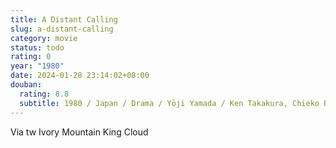 ```yaml
---
title: A Distant Calling
slug: a-distant-calling
category: movie
status: todo
rating: 0
year: "1980"
date: 2024-01-28 23:14:02+08:00
douban:
  rating: 8.8
  subtitle: 1980 / Japan / Drama / Yōji Yamada / Ken Takakura, Chieko Baisho
---
```


Via tw Ivory Mountain King Cloud
